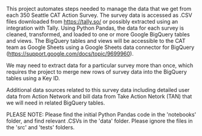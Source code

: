 This project automates steps needed to manage the data that we get from each 350 Seattle CAT Action Survey. The survey data is accessed as .CSV files downloaded from https://tally.so/ or possibly extracted using an integration with Tally. Using Python Pandas, the data for each survey is cleaned, transformed, and loaded to one or more Google BigQuery tables and views. The BigQuery tables and views will be accessible to the CAT team as Google Sheets using a Google Sheets data connector for BigQuery (https://support.google.com/docs/topic/9699960).

We may need to extract data for a particular survey more than once, which requires the project to merge new rows of survey data into the BigQuery tables using a Key ID.

Additional data sources related to this survey data including detailed user data from Action Network and bill data from Take Action Netork (TAN) that we will need in related BigQuery tables.

PLEASE NOTE: Please find the initial Python Pandas code in the 'notebooks' folder, and find relevant .CSVs in the 'data' folder. Please ignore the files in the 'src' and 'tests' folders.

